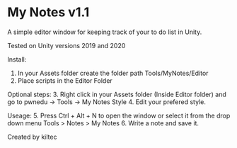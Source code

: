 # My Notes v1.1

A simple editor window for keeping track of your to do list in Unity.

Tested on Unity versions 2019 and 2020

Install:
1. In your Assets folder create the folder path Tools/MyNotes/Editor
2. Place scripts in the Editor Folder

Optional steps:
3. Right click in your Assets folder (Inside Editor folder) and go to pwnedu -> Tools -> My Notes Style
4. Edit your prefered style.

Useage:
5. Press Ctrl + Alt + N to open the window or select it from the drop down menu Tools > Notes > My Notes
6. Write a note and save it.

Created by kiltec
